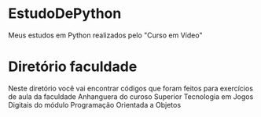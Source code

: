 # EstudoDePython
Meus estudos em Python realizados pelo "Curso em Vídeo"

# Diretório faculdade
Neste diretório você vai encontrar códigos que foram feitos para exercícios de aula da faculdade Anhanguera do curoso Superior Tecnologia em Jogos Digitais do módulo Programação Orientada a Objetos